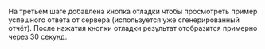 На третьем шаге добавлена кнопка отладки чтобы просмотреть пример успешного ответа от сервера (используется уже сгенерированный отчёт). После нажатия кнопки отладки результат отобразится примерно через 30 секунд.
